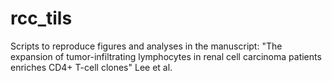 # rcc_tils
Scripts to reproduce figures and analyses in the manuscript: 
"The expansion of tumor-infiltrating lymphocytes in renal cell carcinoma patients enriches CD4+ T-cell clones" Lee et al. 

